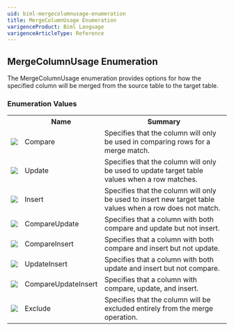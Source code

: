 ```yaml
---
uid: biml-mergecolumnusage-enumeration
title: MergeColumnUsage Enumeration
varigenceProduct: Biml Language
varigenceArticleType: Reference
---
```


## MergeColumnUsage Enumeration<div class="LanguageSummary"><div class ="SummaryItem">The MergeColumnUsage enumeration provides options for how the specified column will be merged from the source table to the target table.</div></div><div class="EnumValueGroup">### Enumeration Values<table id="EnumValue" class="MemberList"><tbody><tr><th class="MemberTypeIconColumnHeader">&nbsp;</th><th class="MemberNameColumnHeader">Name</th><th class="MemberSummaryColumnHeader">Summary</th></tr><tr class="cd0"><td align="center" class="MemberTypeIcon"><img src="enumValue.png"></img></td><td class="MemberName">Compare</td><td class="MemberSummary"><div class ="SummaryItem">Specifies that the column will only be used in comparing rows for a merge match.</div></td></tr><tr class="cd1"><td align="center" class="MemberTypeIcon"><img src="enumValue.png"></img></td><td class="MemberName">Update</td><td class="MemberSummary"><div class ="SummaryItem">Specifies that the column will only be used to update target table values when a row matches.</div></td></tr><tr class="cd0"><td align="center" class="MemberTypeIcon"><img src="enumValue.png"></img></td><td class="MemberName">Insert</td><td class="MemberSummary"><div class ="SummaryItem">Specifies that the column will only be used to insert new target table values when a row does not match.</div></td></tr><tr class="cd1"><td align="center" class="MemberTypeIcon"><img src="enumValue.png"></img></td><td class="MemberName">CompareUpdate</td><td class="MemberSummary"><div class ="SummaryItem">Specifies that a column with both compare and update but not insert.</div></td></tr><tr class="cd0"><td align="center" class="MemberTypeIcon"><img src="enumValue.png"></img></td><td class="MemberName">CompareInsert</td><td class="MemberSummary"><div class ="SummaryItem">Specifies that a column with both compare and insert but not update.</div></td></tr><tr class="cd1"><td align="center" class="MemberTypeIcon"><img src="enumValue.png"></img></td><td class="MemberName">UpdateInsert</td><td class="MemberSummary"><div class ="SummaryItem">Specifies that a column with both update and insert but not compare.</div></td></tr><tr class="cd0"><td align="center" class="MemberTypeIcon"><img src="enumValue.png"></img></td><td class="MemberName">CompareUpdateInsert</td><td class="MemberSummary"><div class ="SummaryItem">Specifies that a column with compare, update, and insert.</div></td></tr><tr class="cd1"><td align="center" class="MemberTypeIcon"><img src="enumValue.png"></img></td><td class="MemberName">Exclude</td><td class="MemberSummary"><div class ="SummaryItem">Specifies that the column will be excluded entirely from the merge operation.</div></td></tr></tbody></table></div>